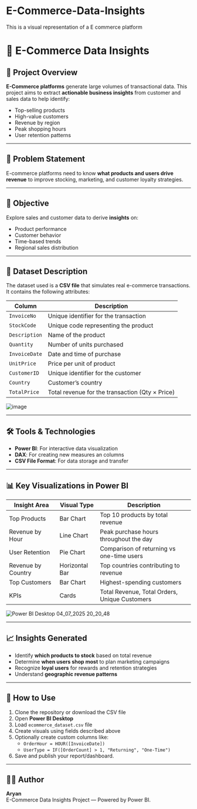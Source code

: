 # E-Commerce-Data-Insights
This is a visual representation of a E commerce  platform 
# 🛒 E-Commerce Data Insights

## 📌 Project Overview

**E-Commerce platforms** generate large volumes of transactional data. This project aims to extract **actionable business insights** from customer and sales data to help identify:

- Top-selling products
- High-value customers
- Revenue by region
- Peak shopping hours
- User retention patterns

---

## 🎯 Problem Statement

E-commerce platforms need to know **what products and users drive revenue** to improve stocking, marketing, and customer loyalty strategies.

---

## 🎯 Objective

Explore sales and customer data to derive **insights** on:

- Product performance
- Customer behavior
- Time-based trends
- Regional sales distribution

---

## 📁 Dataset Description

The dataset used is a **CSV file** that simulates real e-commerce transactions. It contains the following attributes:

| Column       | Description                                  |
|--------------|----------------------------------------------|
| `InvoiceNo`  | Unique identifier for the transaction        |
| `StockCode`  | Unique code representing the product         |
| `Description`| Name of the product                          |
| `Quantity`   | Number of units purchased                    |
| `InvoiceDate`| Date and time of purchase                    |
| `UnitPrice`  | Price per unit of product                    |
| `CustomerID` | Unique identifier for the customer           |
| `Country`    | Customer’s country                           |
| `TotalPrice` | Total revenue for the transaction (Qty × Price) |
![image](https://github.com/user-attachments/assets/a35d0d9f-5c6d-4947-af6c-8ac05427084c)

---

## 🛠️ Tools & Technologies

- **Power BI**: For interactive data visualization
- **DAX**: For creating new measures an columns
- **CSV File Format**: For data storage and transfer

---

## 📊 Key Visualizations in Power BI

| Insight Area           | Visual Type       | Description                                      |
|------------------------|-------------------|--------------------------------------------------|
| Top Products           | Bar Chart         | Top 10 products by total revenue                 |
| Revenue by Hour        | Line Chart        | Peak purchase hours throughout the day           |
| User Retention         | Pie Chart         | Comparison of returning vs one-time users        |
| Revenue by Country     | Horizontal Bar    | Top countries contributing to revenue            |
| Top Customers          | Bar Chart         | Highest-spending customers                       |
| KPIs                   | Cards             | Total Revenue, Total Orders, Unique Customers    |

![Power BI Desktop 04_07_2025 20_20_48](https://github.com/user-attachments/assets/ea841359-5ad3-4578-aa78-fe7470ce40cf)

---

## 📈 Insights Generated

- Identify **which products to stock** based on total revenue
- Determine **when users shop most** to plan marketing campaigns
- Recognize **loyal users** for rewards and retention strategies
- Understand **geographic revenue patterns**

---

## 📂 How to Use

1. Clone the repository or download the CSV file
2. Open **Power BI Desktop**
3. Load `ecommerce_dataset.csv` file
4. Create visuals using fields described above
5. Optionally create custom columns like:
   - `OrderHour = HOUR([InvoiceDate])`
   - `UserType = IF([OrderCount] > 1, "Returning", "One-Time")`
6. Save and publish your report/dashboard.

---

## 👨‍💻 Author

**Aryan**  
E-Commerce Data Insights Project — Powered by Power BI.
